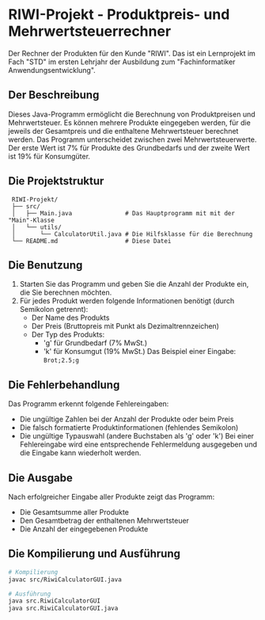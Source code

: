 # RIWI-Projekt - Produktpreis- und Mehrwertsteuerrechner

Der Rechner der Produkten für den Kunde "RIWI". Das ist ein Lernprojekt im Fach "STD" im ersten Lehrjahr der Ausbildung zum "Fachinformatiker Anwendungsentwicklung".

## Der Beschreibung
Dieses Java-Programm ermöglicht die Berechnung von Produktpreisen und Mehrwertsteuer. Es können mehrere Produkte eingegeben werden, für die jeweils der Gesamtpreis und die enthaltene Mehrwertsteuer berechnet werden. Das Programm unterscheidet zwischen zwei Mehrwertsteuerwerte. Der erste Wert ist 7% für Produkte des Grundbedarfs und der zweite Wert ist 19% für Konsumgüter.

## Die Projektstruktur
```
 RIWI-Projekt/
 ├── src/
 │   ├── Main.java               # Das Hauptprogramm mit mit der "Main"-Klasse
 │   └── utils/
 │       └── CalculatorUtil.java # Die Hilfsklasse für die Berechnung
 └── README.md                   # Diese Datei
 ```

## Die Benutzung
1. Starten Sie das Programm und geben Sie die Anzahl der Produkte ein, die Sie berechnen möchten.
2. Für jedes Produkt werden folgende Informationen benötigt (durch Semikolon getrennt):
   - Der Name des Produkts
   - Der Preis (Bruttopreis mit Punkt als Dezimaltrennzeichen)
   - Der Typ des Produkts:
     - 'g' für Grundbedarf (7% MwSt.)
     - 'k' für Konsumgut (19% MwSt.)
Das Beispiel einer Eingabe: `Brot;2.5;g`

## Die Fehlerbehandlung
Das Programm erkennt folgende Fehlereingaben:
- Die ungültige Zahlen bei der Anzahl der Produkte oder beim Preis
- Die falsch formatierte Produktinformationen (fehlendes Semikolon)
- Die ungültige Typauswahl (andere Buchstaben als 'g' oder 'k')
Bei einer Fehlereingabe wird eine entsprechende Fehlermeldung ausgegeben und die Eingabe kann wiederholt werden.

## Die Ausgabe
Nach erfolgreicher Eingabe aller Produkte zeigt das Programm:
- Die Gesamtsumme aller Produkte
- Den Gesamtbetrag der enthaltenen Mehrwertsteuer
- Die Anzahl der eingegebenen Produkte

## Die Kompilierung und Ausführung
 ```bash
 # Kompilierung
 javac src/RiwiCalculatorGUI.java
 
 # Ausführung
 java src.RiwiCalculatorGUI
 java src.RiwiCalculatorGUI.java
 ```